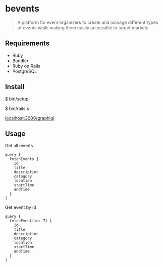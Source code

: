 # bevents

> A platform for event organizers to create and manage different types of events
while making them easily accessible to target markets

## Requirements

- Ruby
- Bundler
- Ruby on Rails
- PostgreSQL

## Install

$ bin/setup

$ bin/rails s

[localhost:3000/graphiql](http://127.0.0.1:3000/graphiql)

## Usage

Get all events

```
query {
  fetchEvents {
    id
    title
    description
    category
    location
    startTime
    endTime
  }
}
```

Get event by id
```
query {
  fetchEvent(id: 7) {
    id
    title
    description
    category
    location
    startTime
    endTime
  }
}
```
